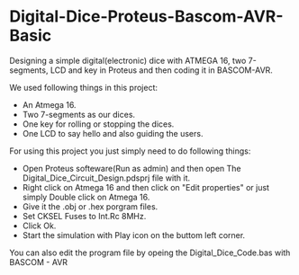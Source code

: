# Digital-Dice-Proteus-Bascom-AVR-Basic
Designing a simple digital(electronic) dice with ATMEGA 16, two 7-segments, LCD and key in Proteus and then coding it in BASCOM-AVR. 

We used following things in this project:
- An Atmega 16.
- Two 7-segments as our dices. 
- One key for rolling or stopping the dices.
- One LCD to say hello and also guiding the users.

For using this project you just simply need to do following things:
- Open Proteus softeware(Run as admin) and then open The Digital_Dice_Circuit_Design.pdsprj file with it.
- Right click on Atmega 16 and then click on "Edit properties" or just simply Double click on Atmega 16.
- Give it the .obj or .hex porgram files.
- Set CKSEL Fuses to Int.Rc 8MHz.
- Click Ok.
- Start the simulation with Play icon on the buttom left corner. 

You can also edit the program file by opeing the Digital_Dice_Code.bas with BASCOM - AVR
